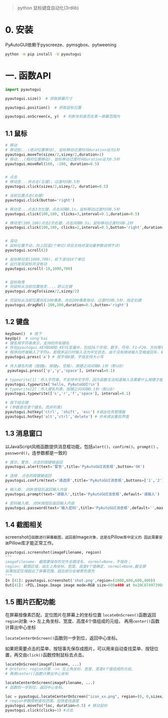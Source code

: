 > python 鼠标键盘自动化(3rdlib)

# 0. 安装

PyAutoGUI依赖于pyscreeze、pymsgbox、pytweening

```bash
python -m pip install -U pyautogui
```

# 一. 函数API

```python
import pyautogui

pyautogui.size()  # 获取屏幕尺寸

pyautogui.position()  # 获取鼠标位置

pyautogui.onScreen(x, y)  # 判断坐标是否在某一屏幕范围内
```

## 1.1 鼠标

```python
# 移动
# 移动到...(绝对位置移动), 鼠标移动过渡时间duration设为1秒
pyautogui.moveTo(sizex/2,sizey/2,duration=1)
# 移动...(相对位置移动)，鼠标移动过渡时间duration设为0.5秒
pyautogui.moveRel(100, -200, duration=0.5)


# 点击
# 移动至...并点击(左键)，过渡时间0.5秒
pyautogui.click(sizex/2,sizey/2, duration=0.5)

# 当前位置点击(右键)
pyautogui.click(button='right')

# 移动至...点击3次左键，点击间隔0.1s，鼠标移动过渡时间0.5秒
pyautogui.click(100,100, clicks=3,interval=0.1,duration=0.5)

# 移动至(100,100)点击2次右键，点击间隔0.5s，鼠标移动过渡时间0.2秒
pyautogui.click(100,100, clicks=2,interval=0.5,button='right',duration=0.2)


# 滚动
# 鼠标位置不动，向上回滚2个单位(项目文档对滚动量参数说明不详)
pyautogui.scroll(2)

# 鼠标移动至(1000,700)，前下滚动10个单位
# 运行发现鼠标并没有动
pyautogui.scroll(-10,1000,700)


# 鼠标拖曳
# 将鼠标从当前位置拖至...，默认左键
pyautogui.dragTo(sizex/2,sizey/2)

# 将鼠标从当前位置向左100像素、向右200像素拖动，过渡时间0.5秒，指定右键
pyautogui.dragRel(-100,200,duration=0.5,button='right')
```

## 1.2 键盘

```python
keyDown()  # 按下
keyUp()  # song'kai
# 键名用字符串表示，支持的所有键名
# 存在pyautogui.KEYBOARD_KEYS变量中，包括26个字母、数字、符号、F1~F20、方向等等所有按键
# 程序向终端输入了字符a，若程序运行时输入法为中文状态，由于没有继续输入空格或回车，输入法仅列出候选字，并不会输入到终端
pyautogui.press('a') # 按字母A键，字母支持大小写

# 传入键名列表（按键p、按键y、空格），按键之间间隔0.1秒（默认0）
 pyautogui.press(['p','y','space'], interval=0.1)

# typewrite[1]：传入字符串，不支持中文字符，因为函数无法知道输入法需要什么按键才能得到中文字符
pyautogui.typewrite('hello, PyAutoGUI!\n')
# typewrite[2]：传入键名列表，按键之间间隔0.1秒（默认0）
pyautogui.typewrite(['s','r','f','space'], interval=0.1)

# 按下组合键
# (参数是任意个键名，而非列表)
pyautogui.hotkey('ctrl', 'shift', 'esc') #调出任务管理器
pyautogui.hotkey('alt','ctrl','delete') # 并未调出重启界面
```

## 1.3 消息窗口

以JavaScript风格函数提供消息框功能，包括`alert()`、`confirm()`、`prompt()` 、`password()`，连参数都是一致的

```python
# 提示、警告. 点击的按键被返回
pyautogui.alert(text='警告',title='PyAutoGUI消息框',button='OK')

# 选择. 点击的按键被返回
pyautogui.confirm(text='请选择',title='PyAutoGUI消息框',buttons=['1','2'])

# 输入框. 点OK按钮后返回输入内容
pyautogui.prompt(text='请输入',title='PyAutoGUI消息框',default='请输入')

# 密码输入框. 点OK按钮后返回输入内容
pyautogui.password(text='输入密码',title='PyAutoGUI消息框',default='',mask='*')
```

## 1.4 截图相关

screenshot()`函数进行屏幕截图，返回是`Image`对象，这是在`Pillow`库中定义的
因此需要安装`Pillow库才能正常工作。

```python
pyautogui.screenshot(imageFilename, region)
"""
imageFilename: 截图要保存的文件全路径名. normol=None，不保存；
region: 截图区域，由左上角坐标、宽度、高度4个值确定. normol=None,截全屏
如果指定区域超出了屏幕范围，超出部分会被黑色填充
"""
In [41]: pyautogui.screenshot('shot.png',region=(1000,600,600,400))
Out[41]: <PIL.Image.Image image mode=RGB size=600x400 at 0x20C87497390>
```

## 1.5 图片匹配功能

在屏幕按像素匹配，定位图片在屏幕上的坐标位置
`locateOnScreen()`函数返回`region`对象 ->> 左上角坐标、宽度、高度4个值组成的元组，
再用`center()`函数计算出中心坐标

`locateCenterOnScreen()`函数则一步到位，返回中心坐标。

如果把需要点击的菜单、按钮事先保存成图片，可以用来自动查找菜单、按钮位置，再交由`click()`函数控制鼠标去点击。

```python
locateOnScreen(imageFilename, ...)
# @return: region对象 ->> 左上角坐标、宽度、高度4个值组成的元组，
# 再用center()函数计算出中心坐标

locateCenterOnScreen(imageFilename, ...)
# 函数则一步到位，返回中心坐标。

loc = pyautogui.locateCenterOnScreen("icon_xx.png", region=(0, 0,sizex/2, sizey/10) ) 
# region参数限制查找范围，加快查找速度
pyautogui.moveTo(*loc, duration=0.5) # 移动鼠标
pyautogui.click(clicks=1) #点击
```
